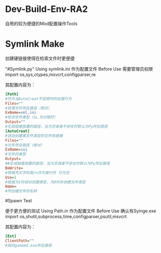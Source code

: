 # Dev-Build-Env-RA2
自用的较为便捷的Mod配置操作Tools

# Symlink Make
创建硬链接使得在检索文件时更便捷

"#Symlink.py"
Using symlink.ini 作为配置文件
Before Use 需要管理员权限
import os,sys,ctypes,msvcrt,configparser,re

其配置内容为：
```ini
[Path]
#作为当AutoCreat不启用时的处理行为
Files=""
#处理文件所在路径（绝对）
ExName=xml,ini
#检测文件类型（以,为分隔符）
Output=""
#生成链接放置的路径，当为空或者不存在时默认为Py所在路径
[AutoCreat]
#自动创建某文件类型的文件和链接
Files=""
#文件所在路径（绝对）
ExName=ini
#文件的类型
Output=
##生成链接放置的路径，当为空或者不存在时默认为Py所在路径
BeWrite=
#预填充文字利用/n作为换行符 可为空
Use=1
#赋值为1时自动创建类型，为0时非创建文件类型
Name=
#所创建文件的名称
```

#Spawn Test

便于更方便的测试
Using Path.in 作为配置文件
Before Use 确认有Syinge.exe
import os,shutil,subprocess,time,configparser,psutil,msvcrt

其配置内容为：
```ini
[Ext]
ClientPath=""
#指向gamemd.exe所在路径
```

